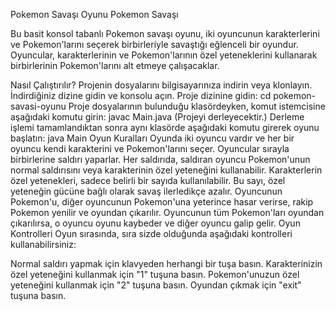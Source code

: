 Pokemon Savaşı Oyunu
Pokemon Savaşı

Bu basit konsol tabanlı Pokemon savaşı oyunu, iki oyuncunun karakterlerini ve Pokemon'larını seçerek birbirleriyle savaştığı eğlenceli bir oyundur. Oyuncular, karakterlerinin ve Pokemon'larının özel yeteneklerini kullanarak birbirlerinin Pokemon'larını alt etmeye çalışacaklar.

Nasıl Çalıştırılır?
Projenin dosyalarını bilgisayarınıza indirin veya klonlayın.
İndirdiğiniz dizine gidin ve konsolu açın.
Proje dizinine gidin: cd pokemon-savasi-oyunu
Proje dosyalarının bulunduğu klasördeyken, komut istemcisine aşağıdaki komutu girin: javac Main.java (Projeyi derleyecektir.)
Derleme işlemi tamamlandıktan sonra aynı klasörde aşağıdaki komutu girerek oyunu başlatın: java Main
Oyun Kuralları
Oyunda iki oyuncu vardır ve her bir oyuncu kendi karakterini ve Pokemon'larını seçer.
Oyuncular sırayla birbirlerine saldırı yaparlar. Her saldırıda, saldıran oyuncu Pokemon'unun normal saldırısını veya karakterinin özel yeteneğini kullanabilir.
Karakterlerin özel yetenekleri, sadece belirli bir sayıda kullanılabilir. Bu sayı, özel yeteneğin gücüne bağlı olarak savaş ilerledikçe azalır.
Oyuncunun Pokemon'u, diğer oyuncunun Pokemon'una yeterince hasar verirse, rakip Pokemon yenilir ve oyundan çıkarılır.
Oyuncunun tüm Pokemon'ları oyundan çıkarılırsa, o oyuncu oyunu kaybeder ve diğer oyuncu galip gelir.
Oyun Kontrolleri
Oyun sırasında, sıra sizde olduğunda aşağıdaki kontrolleri kullanabilirsiniz:

Normal saldırı yapmak için klavyeden herhangi bir tuşa basın.
Karakterinizin özel yeteneğini kullanmak için "1" tuşuna basın.
Pokemon'unuzun özel yeteneğini kullanmak için "2" tuşuna basın.
Oyundan çıkmak için "exit" tuşuna basın.